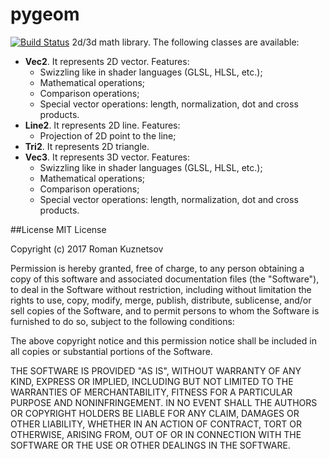 # pygeom
[![Build Status](https://travis-ci.org/rokuz/pygeom.svg?branch=master)](https://travis-ci.org/rokuz/pygeom)
2d/3d math library.
The following classes are available:
- **Vec2**. It represents 2D vector.
    Features:
    - Swizzling like in shader languages (GLSL, HLSL, etc.);
    - Mathematical operations;
    - Comparison operations;
    - Special vector operations: length, normalization, dot and cross products.
- **Line2**. It represents 2D line.
    Features:
    - Projection of 2D point to the line;
- **Tri2**. It represents 2D triangle.
- **Vec3**. It represents 3D vector.
    Features:
    - Swizzling like in shader languages (GLSL, HLSL, etc.);
    - Mathematical operations;
    - Comparison operations;
    - Special vector operations: length, normalization, dot and cross products.

##License
MIT License

Copyright (c) 2017 Roman Kuznetsov

Permission is hereby granted, free of charge, to any person obtaining a copy
of this software and associated documentation files (the "Software"), to deal
in the Software without restriction, including without limitation the rights
to use, copy, modify, merge, publish, distribute, sublicense, and/or sell
copies of the Software, and to permit persons to whom the Software is
furnished to do so, subject to the following conditions:

The above copyright notice and this permission notice shall be included in all
copies or substantial portions of the Software.

THE SOFTWARE IS PROVIDED "AS IS", WITHOUT WARRANTY OF ANY KIND, EXPRESS OR
IMPLIED, INCLUDING BUT NOT LIMITED TO THE WARRANTIES OF MERCHANTABILITY,
FITNESS FOR A PARTICULAR PURPOSE AND NONINFRINGEMENT. IN NO EVENT SHALL THE
AUTHORS OR COPYRIGHT HOLDERS BE LIABLE FOR ANY CLAIM, DAMAGES OR OTHER
LIABILITY, WHETHER IN AN ACTION OF CONTRACT, TORT OR OTHERWISE, ARISING FROM,
OUT OF OR IN CONNECTION WITH THE SOFTWARE OR THE USE OR OTHER DEALINGS IN THE
SOFTWARE.
